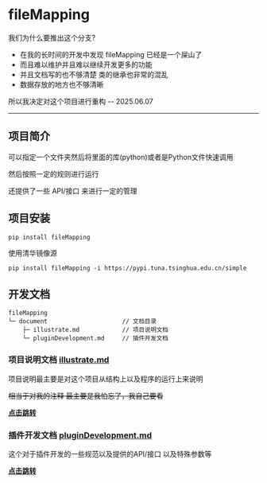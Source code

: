 

# fileMapping

我们为什么要推出这个分支?

- 在我的长时间的开发中发现 fileMapping 已经是一个屎山了
- 而且难以维护并且难以继续开发更多的功能
- 并且文档写的也不够清楚 类的继承也非常的混乱
- 数据存放的地方也不够清晰

所以我决定对这个项目进行重构
-- 2025.06.07

---


## 项目简介


可以指定一个文件夹然后将里面的库(python)或者是Python文件快速调用

然后按照一定的规则进行运行

还提供了一些 API/接口 来进行一定的管理

## 项目安装

```shell
pip install fileMapping
```

使用清华镜像源
```shell
pip install fileMapping -i https://pypi.tuna.tsinghua.edu.cn/simple
```


## 开发文档

```text
fileMapping
└─ document                     // 文档目录
    ├─ illustrate.md            // 项目说明文档
    └─ pluginDevelopment.md     // 插件开发文档
```


### 项目说明文档 [illustrate.md](document/illustrate.md)

项目说明最主要是对这个项目从结构上以及程序的运行上来说明

~~相当于对我的注释 最主要是我怕忘了，我自己要看~~

**[点击跳转](document/illustrate.md)**


### 插件开发文档 [pluginDevelopment.md](document/pluginDevelopment.md)

这个对于插件开发的一些规范以及提供的API/接口 以及特殊参数等

**[点击跳转](document/pluginDevelopment.md)**
